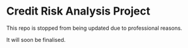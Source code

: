 # Credit Risk Analysis Project

This repo is stopped from being updated due to professional reasons.

It will soon be finalised.

